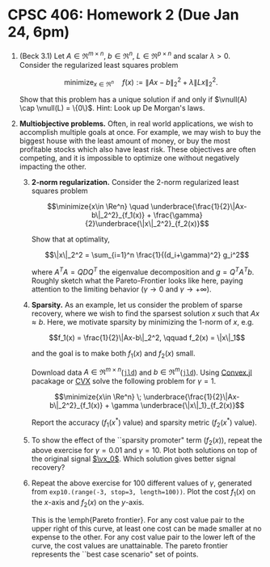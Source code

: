 # **CPSC 406: Homework 2 (Due Jan  24, 6pm)**

1. (Beck 3.1) Let $A\in \Re^{m\times n}$, $b\in \Re^n$, $L \in \Re^{p\times n}$ and scalar $\lambda >0$. Consider the regularized least squares problem

	$$\mathop{\text{minimize}}_{x\in \Re^n} \quad f(x) := \|Ax-b\|_2^2 + \lambda \|Lx\|_2^2.$$

	Show that this problem has a unique solution if and only if $\vnull(A) \cap \vnull(L) = \{0\}$.
	Hint: Look up De Morgan's laws.

2. **Multiobjective problems.** Often, in real world applications, we wish to accomplish multiple goals at once. For example, we may wish to buy the 
biggest house with the least amount of money, or buy the most profitable stocks which also have least risk. These objectives are often competing, and 
it is impossible to optimize one without negatively impacting the other. 

    3. **2-norm regularization.** Consider the 2-norm regularized least squares problem

		$$\minimize{x\in \Re^n} \quad \underbrace{\frac{1}{2}\|Ax-b\|_2^2}_{f_1(x)} + \frac{\gamma}{2}\underbrace{\|x\|_2^2}_{f_2(x)}$$

		Show that at optimality, 

		$$\|x\|_2^2 = \sum_{i=1}^n \frac{1}{(d_i+\gamma)^2} g_i^2$$

		where $A^TA = QDQ^T$ the eigenvalue decomposition and $g = Q^TA^Tb$. Roughly sketch  what the Pareto-Frontier looks like here, paying 
        attention to the limiting behavior ($\gamma\to 0$ and $\gamma\to +\infty$).
    
    4. **Sparsity.** As an example, let us consider the problem of sparse recovery, where we wish to find the sparsest solution $x$ such that $Ax \approx b$. 
        Here, we motivate sparsity by minimizing the 1-norm of $x$, e.g. 

		$$f_1(x) = \frac{1}{2}\|Ax-b\|_2^2, \qquad f_2(x) = \|x\|_1$$

		and the goal is to make both $f_1(x)$ and $f_2(x)$ small.
		
		Download data $A\in \Re^{m\times n}$([`jld`](hw2_p2_sparse_A.jld)) and $b\in \Re^m$([`jld`](hw2_p2_sparse_b.jld)). Using 
		[Convex.jl](https://www.juliaopt.org/Convex.jl/stable/) pacakage or [CVX](http://cvxr.com/cvx/) solve the following problem for $\gamma = 1$. 

		$$\minimize{x\in \Re^n} \; \underbrace{\frac{1}{2}\|Ax-b\|_2^2}_{f_1(x)} + \gamma \underbrace{\|x\|_1}_{f_2(x)}$$	

		Report the accuracy ($f_1(x^*)$ value) and sparsity metric ($f_2(x^*)$ value).

	5. To show the effect of the ``sparsity promoter" term ($f_2(x)$), repeat the above exercise for $\gamma = 0.01$ and $\gamma = 10$. Plot both solutions
		 on top of the original signal [$\vx_0$](hw2_p2_sparse_signal.jld). Which solution gives better signal recovery?

	6. Repeat the above exercise for 100 different values of $\gamma$, generated from  `exp10.(range(-3, stop=3, length=100))`. Plot the cost $f_1(x)$ on the $x$-axis and 
		$f_2(x)$ on the $y$-axis. 
		
		This is the \emph{Pareto frontier}. For any cost value pair to the  upper right of this curve, at least one cost can be made smaller at no expense to 
		the other. For any cost value pair to the lower left of the curve, the cost values are unattainable. The pareto frontier represents the 
		``best case scenario" set of points. 
				
				
